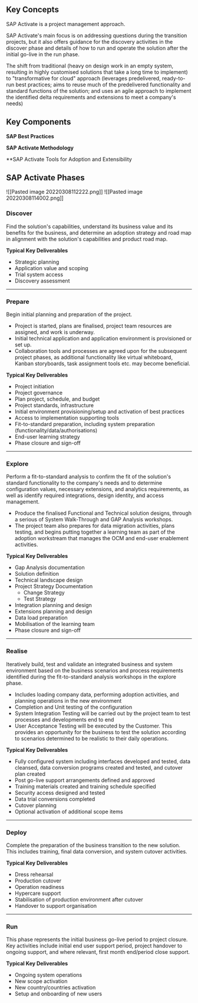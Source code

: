 ## Key Concepts
SAP Activate is a project management approach. 

SAP Activate's main focus is on addressing questions during the transition projects, but it also offers guidance for the discovery activities in the discover phase and details of how to run and operate the solution after the initial go-live in the run phase. 

The shift from traditional (heavy on design work in an empty system, resulting in highly customised solutions that take a long time to implement) to "transformative for cloud" approach (leverages predelivered, ready-to-run best practices; aims to reuse much of the predelivered functionality and standard functions of the solution; and uses an agile approach to implement the identified delta requirements and extensions to meet a company's needs)


## Key Components
**SAP Best Practices**





**SAP Activate Methodology**




**SAP Activate Tools for Adoption and Extensibility








## SAP Activate Phases
![[Pasted image 20220308112222.png]]
![[Pasted image 20220308114002.png]]

### Discover
Find the solution's capabilities, understand its business value and its benefits for the business, and determine an adoption strategy and road map in alignment with the solution's capabilities and product road map. 

**Typical Key Deliverables**
- Strategic planning
- Application value and scoping
- Trial system access
- Discovery assessment
---
### Prepare
Begin initial planning and preparation of the project. 
- Project is started, plans are finalised, project team resources are assigned, and work is underway.
- Initial technical application and application environment is provisioned or set up. 
- Collaboration tools and processes are agreed upon for the subsequent project phases, as additional functionality like virtual whiteboard, Kanban storyboards, task assignment tools etc. may become beneficial. 

**Typical Key Deliverables**
- Project initiation
- Project governance
- Plan project, schedule, and budget
- Project standards, infrastructure
- Initial environment provisioning/setup and activation of best practices
- Access to implementation supporting tools
- Fit-to-standard preparation, including system preparation (functionality/data/authorisations)
- End-user learning strategy
- Phase closure and sign-off
---
### Explore
Perform a fit-to-standard analysis to confirm the fit of the solution's standard functionality to the company's needs and to determine configuration values, necessary extensions, and analytics requirements, as well as identify required integrations, design identity, and access management.
- Produce the finalised Functional and Technical solution designs, through a serious of System Walk-Through and GAP Analysis workshops. 
- The project team also prepares for data migration activities, plans testing, and begins putting together a learning team as part of the adoption workstream that manages the OCM and end-user enablement activities.

**Typical Key Deliverables**
- Gap Analysis documentation
- Solution definition
- Technical landscape design
- Project Strategy Documentation
	- Change Strategy
	- Test Strategy
- Integration planning and design
- Extensions planning and design
- Data load preparation
- Mobilisation of the learning team
- Phase closure and sign-off
---
### Realise
Iteratively build, test and validate an integrated business and system environment based on the business scenarios and process requirements identified during the fit-to-standard analysis workshops in the explore phase. 
- Includes loading company data, performing adoption activities, and planning operations in the new environment
- Completion and Unit testing of the configuration
- System Integration Testing will be carried out by the project team to test processes and developments end to end
- User Acceptance Testing will be executed by the Customer. This provides an opportunity for the business to test the solution according to scenarios determined to be realistic to their daily operations. 

**Typical Key Deliverables**
- Fully configured system including interfaces developed and tested, data cleansed, data conversion programs created and tested, and cutover plan created
- Post go-live support arrangements defined and approved
- Training materials created and training schedule specified
- Security access designed and tested
- Data trial conversions completed
- Cutover planning
- Optional activation of additional scope items
---
### Deploy
Complete the preparation of the business transition to the new solution. This includes training, final data conversion, and system cutover activities.

**Typical Key Deliverables**
- Dress rehearsal
- Production cutover
- Operation readiness
- Hypercare support
- Stabilisation of production environment after cutover
- Handover to support organisation
---
### Run
This phase represents the initial business go-live period to project closure. Key activities include initial end user support period, project handover to ongoing support, and where relevant, first month end/period close support.

**Typical Key Deliverables**
- Ongoing system operations
- New scope activation
- New country/countries activation
- Setup and onboarding of new users